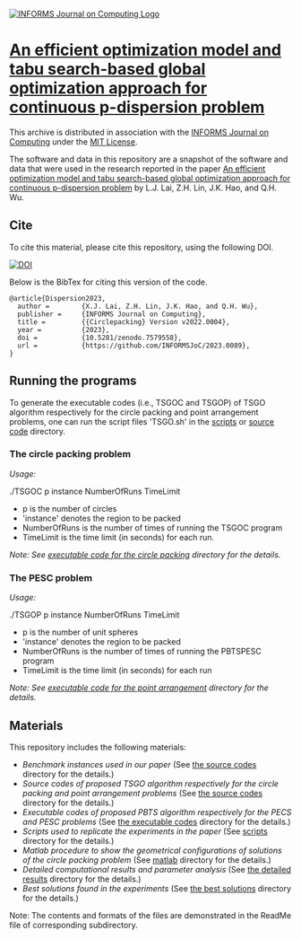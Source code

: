[![INFORMS Journal on Computing Logo](https://INFORMSJoC.github.io/logos/INFORMS_Journal_on_Computing_Header.jpg)](https://pubsonline.informs.org/journal/ijoc)

# [An efficient optimization model and tabu search-based global optimization approach for continuous p-dispersion problem](https://doi.org/10.1287/ijoc.2023.1290)

This archive is distributed in association with the [INFORMS Journal on
Computing](https://pubsonline.informs.org/journal/ijoc) under the [MIT License](LICENSE).

The software and data in this repository are a snapshot of the software and data
that were used in the research reported in the paper [An efficient optimization model and tabu search-based global optimization approach for continuous p-dispersion problem](https://doi.org/10.1287/ijoc.2023.1290) by L.J. Lai, Z.H. Lin, J.K. Hao, and Q.H. Wu. 

## Cite

To cite this material, please cite this repository, using the following DOI.

[![DOI](https://zenodo.org/badge/585592740.svg)](https://zenodo.org/badge/latestdoi/585592740)

Below is the BibTex for citing this version of the code.

```
@article{Dispersion2023,
  author =        {X.J. Lai, Z.H. Lin, J.K. Hao, and Q.H. Wu},
  publisher =     {INFORMS Journal on Computing},
  title =         {{Circlepacking} Version v2022.0004},
  year =          {2023},
  doi =           {10.5281/zenodo.7579558},
  url =           {https://github.com/INFORMSJoC/2023.0089},
}  
```

## Running the programs

To generate the executable codes (i.e., TSGOC and TSGOP) of TSGO algorithm respectively for the circle packing and point arrangement problems, one can run the script files 'TSGO.sh' in the [scripts](scripts) or [source code](src/source_code) directory.

 ### The circle packing problem 
_Usage:_ 

./TSGOC    p    instance    NumberOfRuns   TimeLimit
- p is the number of circles
- 'instance' denotes the region to be packed
- NumberOfRuns is the number of times of running the TSGOC program 
- TimeLimit is the time limit (in seconds) for each run. 

_Note: See [executable code for the circle packing](src/executable_code/circle_packing) directory for the details._
 ### The PESC problem
_Usage:_

./TSGOP    p    instance    NumberOfRuns   TimeLimit

- p is the number of unit spheres
- 'instance' denotes the region to be packed
- NumberOfRuns is the number of times of running the PBTSPESC program
- TimeLimit is the time limit (in seconds) for each run

_Note: See [executable code for the point arrangement](src/executable_code/point_arrangement) directory for the details._

## Materials

This repository includes the following materials: 
- _Benchmark instances used in our paper_ (See [the source codes](data) directory for the details.)
- _Source codes of proposed TSGO algorithm respectively for the circle packing and point arrangement problems_ (See [the source codes](src/source_code) directory for the details.)
- _Executable codes of proposed PBTS algorithm respectively for the PECS and PESC problems_ (See [the executable codes](src/executable_code) directory for the details.)
- _Scripts used to replicate the experiments in the paper_ (See [scripts](scripts) directory for the details.)
- _Matlab procedure to show the geometrical configurations of solutions of the circle packing problem_ (See [matlab](src/matlab) directory for the details.)
- _Detailed computational results and parameter analysis_ (See [the detailed results](results/detailed_results) directory for the details.)
- _Best solutions found in the experiments_ (See [the best solutions](results/best_solutions) directory for the details.)

Note: The contents and formats of the files are demonstrated in the ReadMe file of corresponding subdirectory.
